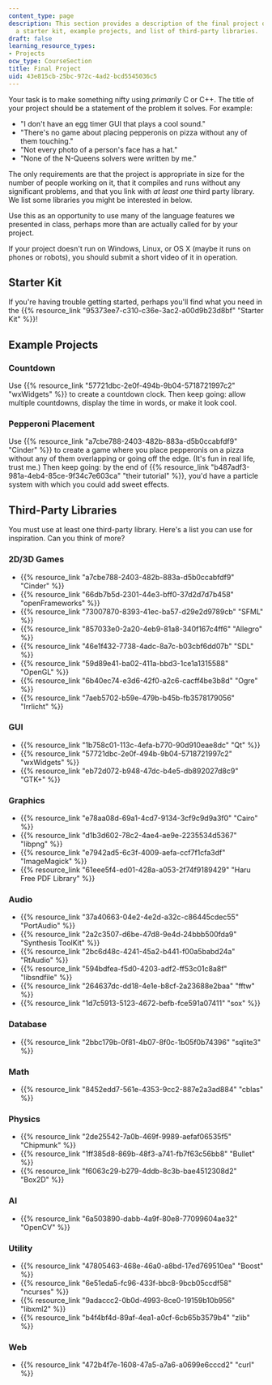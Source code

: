 ```yaml
---
content_type: page
description: This section provides a description of the final project of the course,
  a starter kit, example projects, and list of third-party libraries.
draft: false
learning_resource_types:
- Projects
ocw_type: CourseSection
title: Final Project
uid: 43e815cb-25bc-972c-4ad2-bcd5545036c5
---
```

Your task is to make something nifty using *primarily* C or C++. The title of your project should be a statement of the problem it solves. For example:

- "I don't have an egg timer GUI that plays a cool sound."
- "There's no game about placing pepperonis on pizza without any of them touching."
- "Not every photo of a person's face has a hat."
- "None of the N-Queens solvers were written by me."

The only requirements are that the project is appropriate in size for the number of people working on it, that it compiles and runs without any significant problems, and that you link with *at least one* third party library. We list some libraries you might be interested in below.

Use this as an opportunity to use many of the language features we presented in class, perhaps more than are actually called for by your project.

If your project doesn't run on Windows, Linux, or OS X (maybe it runs on phones or robots), you should submit a short video of it in operation.

## Starter Kit

If you're having trouble getting started, perhaps you'll find what you need in the {{% resource_link "95373ee7-c310-c36e-3ac2-a00d9b23d8bf" "Starter Kit" %}}!

## Example Projects

### Countdown

Use {{% resource_link "57721dbc-2e0f-494b-9b04-5718721997c2" "wxWidgets" %}} to create a countdown clock. Then keep going: allow multiple countdowns, display the time in words, or make it look cool.

### Pepperoni Placement

Use {{% resource_link "a7cbe788-2403-482b-883a-d5b0ccabfdf9" "Cinder" %}} to create a game where you place pepperonis on a pizza without any of them overlapping or going off the edge. (It's fun in real life, trust me.) Then keep going: by the end of {{% resource_link "b487adf3-981a-4eb4-85ce-9f34c7e603ca" "their tutorial" %}}, you'd have a particle system with which you could add sweet effects.

## Third-Party Libraries

You must use at least one third-party library. Here's a list you can use for inspiration. Can you think of more?

### 2D/3D Games

- {{% resource_link "a7cbe788-2403-482b-883a-d5b0ccabfdf9" "Cinder" %}}
- {{% resource_link "66db7b5d-2301-44e3-bff0-37d2d7d7b458" "openFrameworks" %}}
- {{% resource_link "73007870-8393-41ec-ba57-d29e2d9789cb" "SFML" %}}
- {{% resource_link "857033e0-2a20-4eb9-81a8-340f167c4ff6" "Allegro" %}}
- {{% resource_link "46e1f432-7738-4adc-8a7c-b03cbf6dd07b" "SDL" %}}
- {{% resource_link "59d89e41-ba02-411a-bbd3-1ce1a1315588" "OpenGL" %}}
- {{% resource_link "6b40ec74-e3d6-42f0-a2c6-cacff4be3b8d" "Ogre" %}}
- {{% resource_link "7aeb5702-b59e-479b-b45b-fb3578179056" "Irrlicht" %}}

### GUI

- {{% resource_link "1b758c01-113c-4efa-b770-90d910eae8dc" "Qt" %}}
- {{% resource_link "57721dbc-2e0f-494b-9b04-5718721997c2" "wxWidgets" %}}
- {{% resource_link "eb72d072-b948-47dc-b4e5-db892027d8c9" "GTK+" %}}

### Graphics

- {{% resource_link "e78aa08d-69a1-4cd7-9134-3cf9c9d9a3f0" "Cairo" %}}
- {{% resource_link "d1b3d602-78c2-4ae4-ae9e-2235534d5367" "libpng" %}}
- {{% resource_link "e7942ad5-6c3f-4009-aefa-ccf7f1cfa3df" "ImageMagick" %}}
- {{% resource_link "61eee5f4-ed01-428a-a053-2f74f9189429" "Haru Free PDF Library" %}}

### Audio

- {{% resource_link "37a40663-04e2-4e2d-a32c-c86445cdec55" "PortAudio" %}}
- {{% resource_link "2a2c3507-d6be-47d8-9e4d-24bbb500fda9" "Synthesis ToolKit" %}}
- {{% resource_link "2bc6d48c-4241-45a2-b441-f00a5babd24a" "RtAudio" %}}
- {{% resource_link "594bdfea-f5d0-4203-adf2-ff53c01c8a8f" "libsndfile" %}}
- {{% resource_link "264637dc-dd18-4e1e-b8cf-2a23688e2baa" "fftw" %}}
- {{% resource_link "1d7c5913-5123-4672-befb-fce591a07411" "sox" %}}

### Database

- {{% resource_link "2bbc179b-0f81-4b07-8f0c-1b05f0b74396" "sqlite3" %}}

### Math

- {{% resource_link "8452edd7-561e-4353-9cc2-887e2a3ad884" "cblas" %}}

### Physics

- {{% resource_link "2de25542-7a0b-469f-9989-aefaf06535f5" "Chipmunk" %}}
- {{% resource_link "1ff385d8-869b-48f3-a741-fb7f63c56bb8" "Bullet" %}}
- {{% resource_link "f6063c29-b279-4ddb-8c3b-bae4512308d2" "Box2D" %}}

### AI

- {{% resource_link "6a503890-dabb-4a9f-80e8-77099604ae32" "OpenCV" %}}

### Utility

- {{% resource_link "47805463-468e-46a0-a8bd-17ed769510ea" "Boost" %}}
- {{% resource_link "6e51eda5-fc96-433f-bbc8-9bcb05ccdf58" "ncurses" %}}
- {{% resource_link "9adaccc2-0b0d-4993-8ce0-19159b10b956" "libxml2" %}}
- {{% resource_link "b4f4bf4d-89af-4ea1-a0cf-6cb65b3579b4" "zlib" %}}

### Web

- {{% resource_link "472b4f7e-1608-47a5-a7a6-a0699e6cccd2" "curl" %}}